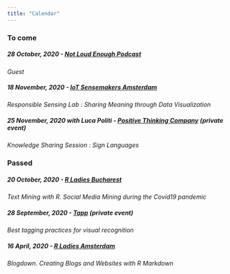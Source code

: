 ```yaml
---
title: "Calendar"
---
```

### To come 

##### 28 October, 2020 - [Not Loud Enough Podcast](https://open.spotify.com/show/5D64DbThahPlfYxWBoBz10)
*Guest*

##### 18 November, 2020 - [IoT Sensemakers Amsterdam](https://www.meetup.com/fr-FR/sensemakersams/events/xgqtlrybcpbxb/)
*Responsible Sensing Lab : Sharing Meaning through Data Visualization* 

##### 25 November, 2020  with Luca Politi - [Positive Thinking Company](https://positivethinking.tech/)  *(private event)*
*Knowledge Sharing Session : Sign Languages* 

### Passed

##### 20 October, 2020 - [R Ladies Bucharest](https://www.meetup.com/fr-FR/rladies-bucharest/events/272961939/) 
*Text Mining with R. Social Media Mining during the Covid19 pandemic*

##### 28 September, 2020 - [Tapp](https://www.tapp.nl/)  *(private event)*
*Best tagging practices for visual recognition*

##### 16 April, 2020 - [R Ladies Amsterdam](https://www.meetup.com/fr-FR/rladies-amsterdam/events/269795394/)
*Blogdown. Creating Blogs and Websites with R Markdown*

